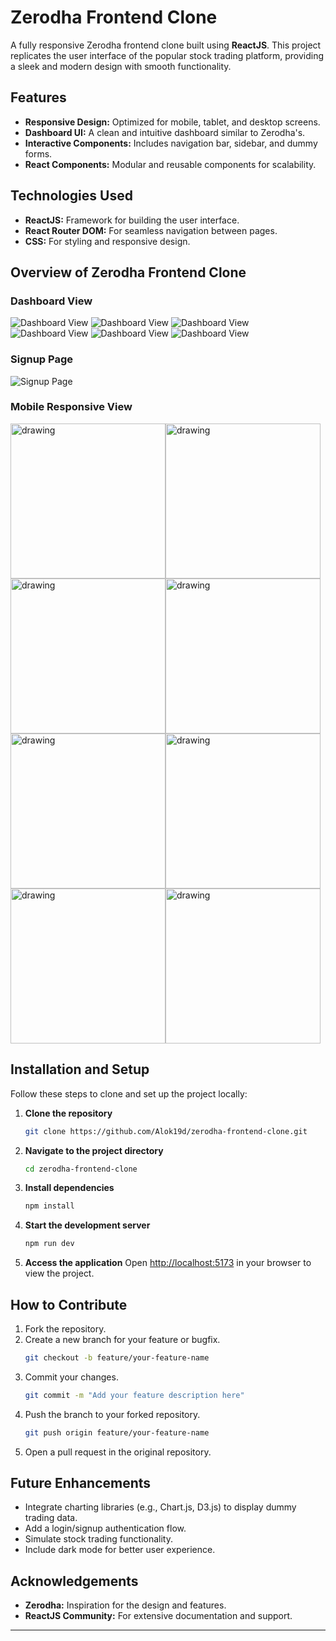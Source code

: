 # Zerodha Frontend Clone

A fully responsive Zerodha frontend clone built using **ReactJS**. This project replicates the user interface of the popular stock trading platform, providing a sleek and modern design with smooth functionality.

## Features

- **Responsive Design:** Optimized for mobile, tablet, and desktop screens.
- **Dashboard UI:** A clean and intuitive dashboard similar to Zerodha's.
- **Interactive Components:** Includes navigation bar, sidebar, and dummy forms.
- **React Components:** Modular and reusable components for scalability.

## Technologies Used

- **ReactJS:** Framework for building the user interface.
- **React Router DOM:** For seamless navigation between pages.
- **CSS:** For styling and responsive design.

## Overview of Zerodha Frontend Clone

### Dashboard View
![Dashboard View](./screenshots/Screenshot_01.png)
![Dashboard View](./screenshots/Screenshot_02.png)
![Dashboard View](./screenshots/Screenshot_03.png)
![Dashboard View](./screenshots/Screenshot_04.png)
![Dashboard View](./screenshots/Screenshot_05.png)
![Dashboard View](./screenshots/Screenshot_06.png)

### Signup Page
![Signup Page](./screenshots/signup-page.png)

### Mobile Responsive View
<div style="display:flex; flex-wrap:wrap;">
   <img src="./screenshots/Mobile-View_01.jpg" alt="drawing" width="248"/>
   <img src="./screenshots/Mobile-View_02.jpg" alt="drawing" width="248"/>
   <img src="./screenshots/Mobile-View_03.jpg" alt="drawing" width="248"/>
   <img src="./screenshots/Mobile-View_04.jpg" alt="drawing" width="248"/>
   <img src="./screenshots/Mobile-View_05.jpg" alt="drawing" width="248"/>
   <img src="./screenshots/Mobile-View_06.jpg" alt="drawing" width="248"/>
   <img src="./screenshots/Mobile-View_07.jpg" alt="drawing" width="248"/>
   <img src="./screenshots/Mobile-View_08.jpg" alt="drawing" width="248"/>
</div>


## Installation and Setup

Follow these steps to clone and set up the project locally:

1. **Clone the repository**
   ```bash
   git clone https://github.com/Alok19d/zerodha-frontend-clone.git
   ```

2. **Navigate to the project directory**
   ```bash
   cd zerodha-frontend-clone
   ```

3. **Install dependencies**
   ```bash
   npm install
   ```

4. **Start the development server**
   ```bash
   npm run dev
   ```

5. **Access the application**
   Open [http://localhost:5173](http://localhost:5173) in your browser to view the project.

## How to Contribute

1. Fork the repository.
2. Create a new branch for your feature or bugfix.
   ```bash
   git checkout -b feature/your-feature-name
   ```
3. Commit your changes.
   ```bash
   git commit -m "Add your feature description here"
   ```
4. Push the branch to your forked repository.
   ```bash
   git push origin feature/your-feature-name
   ```
5. Open a pull request in the original repository.

## Future Enhancements

- Integrate charting libraries (e.g., Chart.js, D3.js) to display dummy trading data.
- Add a login/signup authentication flow.
- Simulate stock trading functionality.
- Include dark mode for better user experience.

## Acknowledgements

- **Zerodha:** Inspiration for the design and features.
- **ReactJS Community:** For extensive documentation and support.

---
